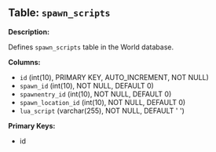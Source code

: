 ## Table: `spawn_scripts`

**Description:**

Defines `spawn_scripts` table in the World database.

**Columns:**
- `id` (int(10), PRIMARY KEY, AUTO_INCREMENT, NOT NULL)
- `spawn_id` (int(10), NOT NULL, DEFAULT 0)
- `spawnentry_id` (int(10), NOT NULL, DEFAULT 0)
- `spawn_location_id` (int(10), NOT NULL, DEFAULT 0)
- `lua_script` (varchar(255), NOT NULL, DEFAULT ' ')

**Primary Keys:**
- id
